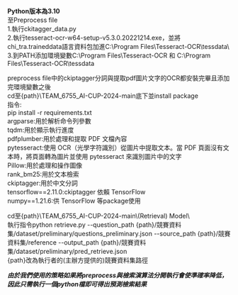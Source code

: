 **Python版本為3.10**  
至Preprocess file  
1.執行ckitagger_data.py  
2.執行tesseract-ocr-w64-setup-v5.3.0.20221214.exe，並將chi_tra.traineddata語言資料包加進C:\Program Files\Tesseract-OCR\tessdata\  
3.到PATH添加環境變數C:\Program Files\Tesseract-OCR 和 C:\Program Files\Tesseract-OCR\tessdata

preprocess file中的ckiptagger分詞與提取pdf圖片文字的OCR都安裝完畢且添加完環境變數之後  
cd至{path}\TEAM_6755_AI-CUP-2024-main底下並install package  
指令:  
pip install -r requirements.txt  
argparse:用於解析命令列參數  
tqdm:用於顯示執行進度  
pdfplumber:用於處理和提取 PDF 文檔內容  
pytesseract:使用 OCR（光學字符識別）從圖片中提取文本。當 PDF 頁面沒有文本時，將頁面轉為圖片並使用 pytesseract 來識別圖片中的文字  
Pillow:用於處理和操作圖像  
rank_bm25:用於文本檢索  
ckiptagger:用於中文分詞  
tensorflow==2.11.0:ckiptagger 依賴 TensorFlow  
numpy==1.21.6:供 TensorFlow 等package使用  

cd至{path}\TEAM_6755_AI-CUP-2024-main\\(Retrieval) Model\  
執行指令python retrieve.py --question_path {path}/競賽資料集/dataset/preliminary/questions_preliminary.json --source_path {path}/競賽資料集/reference --output_path {path}/競賽資料集/dataset/preliminary/pred_retrieve.json  
{path}改為執行者的(主辦方提供的)競賽資料集路徑

***由於我們使用的策略如果將preprocess與檢索演算法分開執行會使準確率降低，因此只需執行一個python檔即可得出預測檢索結果***
